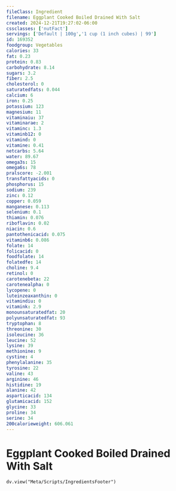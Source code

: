 ```yaml
---
fileClass: Ingredient
filename: Eggplant Cooked Boiled Drained With Salt
created: 2024-12-21T19:27:02-06:00
cssclasses: ['nutFact']
servings: ['Default | 100g','1 cup (1 inch cubes) | 99']
id: 169352
foodgroup: Vegetables
calories: 33
fat: 0.23
protein: 0.83
carbohydrate: 8.14
sugars: 3.2
fiber: 2.5
cholesterol: 0
saturatedfats: 0.044
calcium: 6
iron: 0.25
potassium: 123
magnesium: 11
vitaminaiu: 37
vitaminarae: 2
vitaminc: 1.3
vitaminb12: 0
vitamind: 0
vitamine: 0.41
netcarbs: 5.64
water: 89.67
omega3s: 15
omega6s: 78
pralscore: -2.001
transfattyacids: 0
phosphorus: 15
sodium: 239
zinc: 0.12
copper: 0.059
manganese: 0.113
selenium: 0.1
thiamin: 0.076
riboflavin: 0.02
niacin: 0.6
pantothenicacid: 0.075
vitaminb6: 0.086
folate: 14
folicacid: 0
foodfolate: 14
folatedfe: 14
choline: 9.4
retinol: 0
carotenebeta: 22
carotenealpha: 0
lycopene: 0
luteinzeaxanthin: 0
vitamindiu: 0
vitamink: 2.9
monounsaturatedfat: 20
polyunsaturatedfat: 93
tryptophan: 8
threonine: 30
isoleucine: 36
leucine: 52
lysine: 39
methionine: 9
cystine: 4
phenylalanine: 35
tyrosine: 22
valine: 43
arginine: 46
histidine: 19
alanine: 42
asparticacid: 134
glutamicacid: 152
glycine: 33
proline: 34
serine: 34
200calorieweight: 606.061
---
```


# Eggplant Cooked Boiled Drained With Salt

```dataviewjs
dv.view("Meta/Scripts/IngredientsFooter")
```